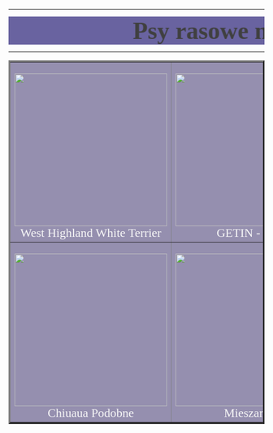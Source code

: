 <html>
<head>
<title>Psy rasowe</title>
</head>
<body background="7.jpg"><center>

<hr size=3 />
<marquee behavior="alternate" bgcolor=#6963A0><center><font size=8 color=#404040 face="georgia"><b>Psy rasowe małe</b></font></center></marquee>
<hr size=3 />

<table border=3 bgcolor=#958FAF>
<tr align="center" >
 <td><br><img src="1.jpg" width="300" heigh=300" ><center><font color="#F7F7F7" face="georgia" size=5>West Highland White Terrier</center></font></td>
 <td><br><img src="2.jpg" width="300" heigh=300" ><center><font color="#F7F7F7" face="georgia" size=5>GETIN - male</center></font></td>
 <td><br><img src="13.jpg" width="300" heigh=300"><center><font color="#F7F7F7" face="georgia" size=5> York</center</font></td></tr>
<tr align="center">
 <td><br><img src="3.jpg" width="300" heigh=300"><center><font color="#F7F7F7" face="georgia" size=5>Chiuaua Podobne</center></font></td>
 <td><br><img src="4.jpg" width="300" heigh=300"><center><font color="#F7F7F7" face="georgia" size=5> Mieszaniec </center</font></td>
 <td><br><img src="14.jpg" width="300" heigh=300"><center><font color="#F7F7F7" face="georgia" size=5> Shih tzu </center</font></td> </tr>

</table>

 

</body>
</html>
